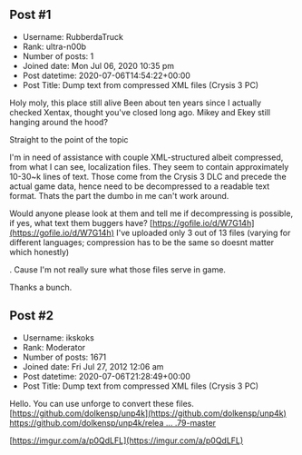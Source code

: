 ## Post #1
- Username: RubberdaTruck
- Rank: ultra-n00b
- Number of posts: 1
- Joined date: Mon Jul 06, 2020 10:35 pm
- Post datetime: 2020-07-06T14:54:22+00:00
- Post Title: Dump text from compressed XML files (Crysis 3 PC)

Holy moly, this place still alive   Been about ten years since I actually checked Xentax, thought you've closed long ago. Mikey and Ekey still hanging around the hood?  

Straight to the point of the topic

 I'm in need of assistance with couple XML-structured albeit compressed, from what I can see, localization files. They seem to contain approximately 10-30~k lines of text. Those come from the Crysis 3 DLC and precede the actual game data, hence need to be decompressed to a readable text format. Thats the part the dumbo in me can't work around.

Would anyone please look at them and tell me if decompressing is possible, if yes, what text them buggers have? [https://gofile.io/d/W7G14h](https://gofile.io/d/W7G14h) I've uploaded only 3 out of 13 files (varying for different languages; compression has to be the same so doesnt matter which honestly)

. Cause I'm not really sure what those files serve in game.

Thanks a bunch.
## Post #2
- Username: ikskoks
- Rank: Moderator
- Number of posts: 1671
- Joined date: Fri Jul 27, 2012 12:06 am
- Post datetime: 2020-07-06T21:28:49+00:00
- Post Title: Dump text from compressed XML files (Crysis 3 PC)

Hello. You can use unforge to convert these files.
[https://github.com/dolkensp/unp4k](https://github.com/dolkensp/unp4k)
[https://github.com/dolkensp/unp4k/relea ... .79-master](https://github.com/dolkensp/unp4k/releases/tag/v3.3.79-master)


[https://imgur.com/a/p0QdLFL](https://imgur.com/a/p0QdLFL)
